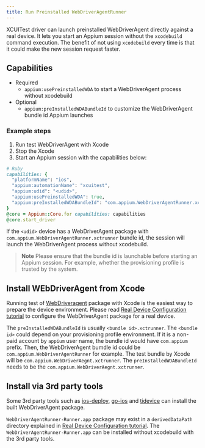 ```yaml
---
title: Run Preinstalled WebDriverAgentRunner
---
```


XCUITest driver can launch preinstalled WebDriverAgent directly against a real device. It lets you start an Appium session without the `xcodebuild` command execution.
The benefit of not using `xcodebuild` every time is that it could make the new session request faster.

## Capabilities

- Required
  - `appium:usePreinstalledWDA` to start a WebDriverAgent process without xcodebuild
- Optional
  - `appium:preInstalledWDABundleId` to customize the WebDriverAgent bundle id Appium launches

### Example steps

1. Run test WebDriverAgent with Xcode
2. Stop the Xcode
3. Start an Appium session with the capabilities below:

```ruby
# Ruby
capabilities: {
  "platformName": "ios",
  "appium:automationName": "xcuitest",
  "appium:udid": "<udid>",
  "appium:usePreinstalledWDA": true,
  "appium:preInstalledWDABundleId": "com.appium.WebDriverAgentRunner.xctrunner"
}
@core = Appium::Core.for capabilities: capabilities
@core.start_driver
```

If the `<udid>` device has a WebDriverAgent package with `com.appium.WebDriverAgentRunner.xctrunner` bundle id, the session will launch the WebDriverAgent process without xcodebuild.

> **Note**
> Please ensure that the bundle id is launchable before starting an Appium session.
> For example, whether the provisioning profile is trusted by the system.

## Install WEbDriverAgent from Xcode

Running test of [WebDriveragent](https://github.com/appium/WebDriverAgent) package with Xcode is the easiest way to prepare the device environment.
Please read [Real Device Configuration tutorial](real-device-config.md) to configure the WebDriverAgent package for a real device.

The `preInstalledWDABundleId` is usually `<bundle id>.xctrunner`. The `<bundle id>` could depend on your provisioning profile environment.
If it is a non-paid account by `appium` user name, the bundle id would have `com.appium` prefix.
Then, the WebDriverAgent bumdle id could be `com.appium.WebDriverAgentRunner` for example.
The test bundle by Xcode will be `com.appium.WebDriverAegnt.xctrunner`.
The `preInstalledWDABundleId` needs to be the `com.appium.WebDriverAegnt.xctrunner`.

## Install via 3rd party tools

Some 3rd party tools such as [ios-deploy](https://github.com/ios-control/ios-deploy), [go-ios](https://github.com/danielpaulus/go-ios) and [tidevice](https://github.com/alibaba/taobao-iphone-device) can install the built WebDriverAgent package.

`WebDriverAgentRunner-Runner.app` package may exist in a `derivedDataPath` directory explained in [Real Device Configuration tutorial](real-device-config.md).
The `WebDriverAgentRunner-Runner.app` can be installed without xcodebuild with the 3rd party tools.
